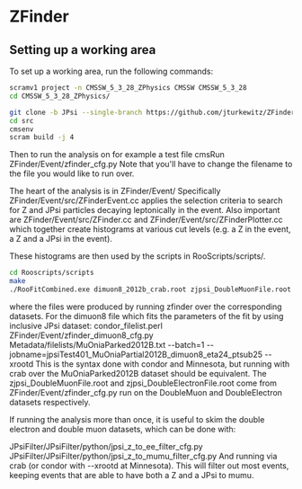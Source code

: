 # ZFinder

## Setting up a working area

To set up a working area, run the following commands:

```bash
scramv1 project -n CMSSW_5_3_28_ZPhysics CMSSW CMSSW_5_3_28
cd CMSSW_5_3_28_ZPhysics/

git clone -b JPsi --single-branch https://github.com/jturkewitz/ZFinder.git src/
cd src
cmsenv
scram build -j 4
```
Then to run the analysis on for example a test file
cmsRun ZFinder/Event/zfinder_cfg.py
Note that you'll have to change the filename to the file you would like to run over.

The heart of the analysis is in ZFinder/Event/
Specifically ZFinder/Event/src/ZFinderEvent.cc applies the selection criteria to search for Z and JPsi particles decaying leptonically in the event. Also important are ZFinder/Event/src/ZFinder.cc and  ZFinder/Event/src/ZFinderPlotter.cc which together create histograms at various cut levels (e.g. a Z in the event, a Z and a JPsi in the event). 

These histograms are then used by the scripts in RooScripts/scripts/.
```bash
cd Rooscripts/scripts
make
./RooFitCombined.exe dimuon8_2012b_crab.root zjpsi_DoubleMuonFile.root zjpsi_DoubleElectronFile.root output_directory_of_images
```
where the files were produced by running zfinder over the corresponding datasets. For the dimuon8 file which fits the parameters of the fit by using inclusive JPsi dataset:
condor_filelist.perl ZFinder/Event/zfinder_dimuon8_cfg.py Metadata/filelists/MuOniaParked2012B.txt --batch=1 --jobname=jpsiTest401_MuOniaPartial2012B_dimuon8_eta24_ptsub25 --xrootd
This is the syntax done with condor and Minnesota, but running with crab over the MuOniaParked2012B dataset should be equivalent.
The zjpsi_DoubleMuonFile.root and zjpsi_DoubleElectronFile.root come from ZFinder/Event/zfinder_cfg.py run on the DoubleMuon and DoubleElectron datasets respectively.

If running the analysis more than once, it is useful to skim the double electron and double muon datasets, which can be done with:

JPsiFilter/JPsiFilter/python/jpsi_z_to_ee_filter_cfg.py
JPsiFilter/JPsiFilter/python/jpsi_z_to_mumu_filter_cfg.py
And running via crab (or condor with --xrootd at Minnesota). This will filter out most events, keeping events that are able to have both a Z and a JPsi to mumu.
